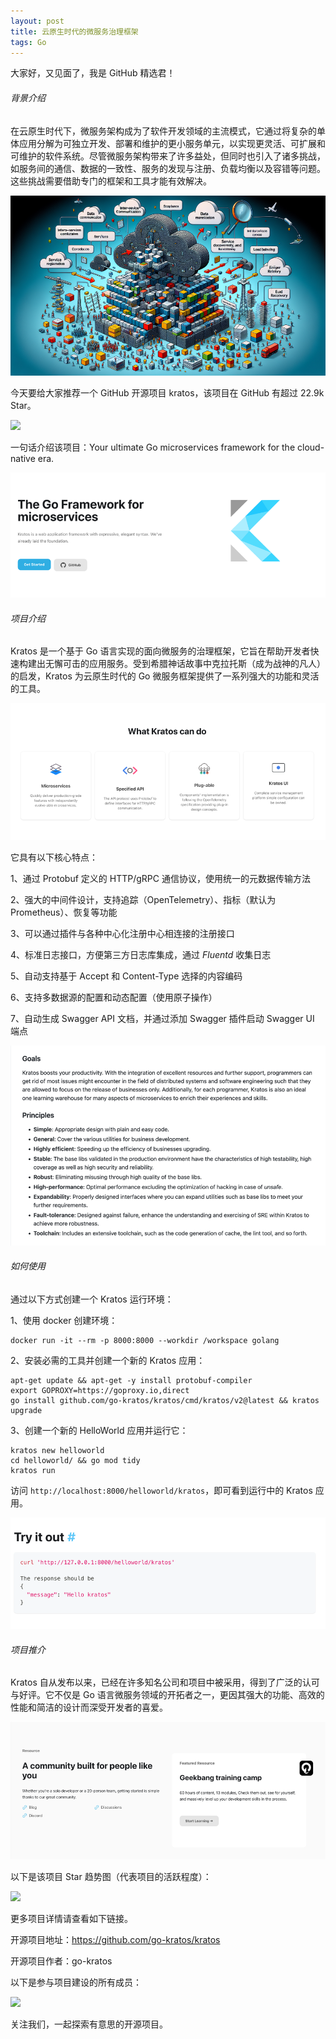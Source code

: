 ```yaml
---
layout: post
title: 云原生时代的微服务治理框架
tags: Go
---
```


大家好，又见面了，我是 GitHub 精选君！

###### 背景介绍

在云原生时代下，微服务架构成为了软件开发领域的主流模式，它通过将复杂的单体应用分解为可独立开发、部署和维护的更小服务单元，以实现更灵活、可扩展和可维护的软件系统。尽管微服务架构带来了许多益处，但同时也引入了诸多挑战，如服务间的通信、数据的一致性、服务的发现与注册、负载均衡以及容错等问题。这些挑战需要借助专门的框架和工具才能有效解决。

![](https://raw.githubusercontent.com/ZhuPeng/pic/master/mac/compress_tmp-9d6b0ed00ea59caf683b318eefbe7683.png)

今天要给大家推荐一个 GitHub 开源项目 kratos，该项目在 GitHub 有超过 22.9k Star。

![](https://stats.deeptrain.net/repo/go-kratos/kratos/?theme=light)

一句话介绍该项目：Your ultimate Go microservices framework for the cloud-native era.

![](https://raw.githubusercontent.com/ZhuPeng/pic/master/images/compress_image-20240801215631610.png)


###### 项目介绍

Kratos 是一个基于 Go 语言实现的面向微服务的治理框架，它旨在帮助开发者快速构建出无懈可击的应用服务。受到希腊神话故事中克拉托斯（成为战神的凡人）的启发，Kratos 为云原生时代的 Go 微服务框架提供了一系列强大的功能和灵活的工具。

![](https://raw.githubusercontent.com/ZhuPeng/pic/master/images/compress_image-20240801215723994.png)

它具有以下核心特点：

1、通过 Protobuf 定义的 HTTP/gRPC 通信协议，使用统一的元数据传输方法

2、强大的中间件设计，支持追踪（OpenTelemetry）、指标（默认为 Prometheus）、恢复等功能

3、可以通过插件与各种中心化注册中心相连接的注册接口

4、标准日志接口，方便第三方日志库集成，通过 *Fluentd* 收集日志

5、自动支持基于 Accept 和 Content-Type 选择的内容编码

6、支持多数据源的配置和动态配置（使用原子操作）

7、自动生成 Swagger API 文档，并通过添加 Swagger 插件启动 Swagger UI 端点

![](https://raw.githubusercontent.com/ZhuPeng/pic/master/images/compress_image-20240801215933504.png)

###### 如何使用

通过以下方式创建一个 Kratos 运行环境：

1、使用 docker 创建环境：

```shell
docker run -it --rm -p 8000:8000 --workdir /workspace golang
```

2、安装必需的工具并创建一个新的 Kratos 应用：

```shell
apt-get update && apt-get -y install protobuf-compiler
export GOPROXY=https://goproxy.io,direct
go install github.com/go-kratos/kratos/cmd/kratos/v2@latest && kratos upgrade
```

3、创建一个新的 HelloWorld 应用并运行它：

```shell
kratos new helloworld
cd helloworld/ && go mod tidy
kratos run
```
访问 `http://localhost:8000/helloworld/kratos`，即可看到运行中的 Kratos 应用。

![](https://raw.githubusercontent.com/ZhuPeng/pic/master/images/compress_image-20240801220049428.png)

###### 项目推介

Kratos 自从发布以来，已经在许多知名公司和项目中被采用，得到了广泛的认可与好评。它不仅是 Go 语言微服务领域的开拓者之一，更因其强大的功能、高效的性能和简洁的设计而深受开发者的喜爱。

![](https://raw.githubusercontent.com/ZhuPeng/pic/master/images/compress_image-20240801220208403.png)

以下是该项目 Star 趋势图（代表项目的活跃程度）：

![](https://api.star-history.com/svg?repos=go-kratos/kratos&type=Timeline)

更多项目详情请查看如下链接。

开源项目地址：https://github.com/go-kratos/kratos 

开源项目作者：go-kratos

以下是参与项目建设的所有成员：

![](https://contrib.rocks/image?repo=go-kratos/kratos)

关注我们，一起探索有意思的开源项目。

